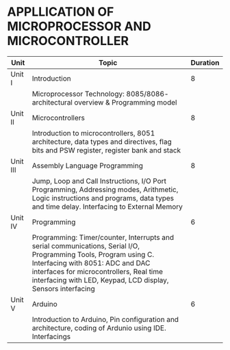 # APPLLICATION OF MICROPROCESSOR AND MICROCONTROLLER


| Unit               | Topic                                                            | Duration |
|---------------------|------------------------------------------------------------------|----------|
| Unit I              | Introduction                                                     | 8        |
|                     | Microprocessor Technology: 8085/8086- architectural overview & Programming model |          |
| Unit II             | Microcontrollers                                                  | 8        |
|                     | Introduction to microcontrollers, 8051 architecture, data types and directives, flag bits and PSW register, register bank and stack |          |
| Unit III            | Assembly Language Programming                                     | 8        |
|                     | Jump, Loop and Call Instructions, I/O Port Programming, Addressing modes, Arithmetic, Logic instructions and programs, data types and time delay. Interfacing to External Memory |          |
| Unit IV             | Programming                                                      | 6        |
|                     | Programming: Timer/counter, Interrupts and serial communications, Serial I/O, Programming Tools, Program using C. Interfacing with 8051: ADC and DAC interfaces for microcontrollers, Real time interfacing with LED, Keypad, LCD display, Sensors interfacing |          |
| Unit V              | Arduino                                                          | 6        |
|                     | Introduction to Arduino, Pin configuration and architecture, coding of Ardunio using IDE. Interfacings |          |



